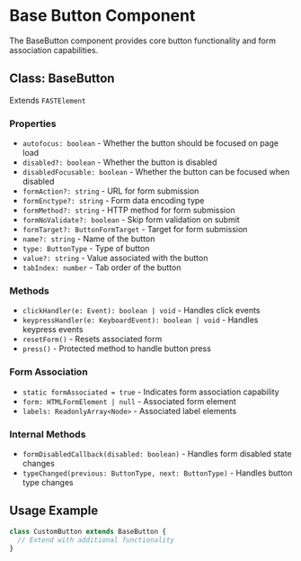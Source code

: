# Base Button Component

The BaseButton component provides core button functionality and form association capabilities.

## Class: BaseButton

Extends `FASTElement`

### Properties

- `autofocus: boolean` - Whether the button should be focused on page load
- `disabled?: boolean` - Whether the button is disabled
- `disabledFocusable: boolean` - Whether the button can be focused when disabled
- `formAction?: string` - URL for form submission
- `formEnctype?: string` - Form data encoding type
- `formMethod?: string` - HTTP method for form submission
- `formNoValidate?: boolean` - Skip form validation on submit
- `formTarget?: ButtonFormTarget` - Target for form submission
- `name?: string` - Name of the button
- `type: ButtonType` - Type of button
- `value?: string` - Value associated with the button
- `tabIndex: number` - Tab order of the button

### Methods

- `clickHandler(e: Event): boolean | void` - Handles click events
- `keypressHandler(e: KeyboardEvent): boolean | void` - Handles keypress events
- `resetForm()` - Resets associated form
- `press()` - Protected method to handle button press

### Form Association

- `static formAssociated = true` - Indicates form association capability
- `form: HTMLFormElement | null` - Associated form element
- `labels: ReadonlyArray<Node>` - Associated label elements

### Internal Methods

- `formDisabledCallback(disabled: boolean)` - Handles form disabled state changes
- `typeChanged(previous: ButtonType, next: ButtonType)` - Handles button type changes

## Usage Example

```typescript
class CustomButton extends BaseButton {
  // Extend with additional functionality
}
```
